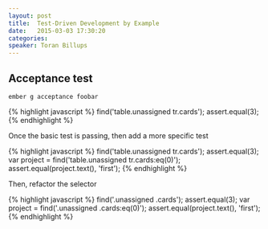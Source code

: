 ```yaml
---
layout: post
title:  Test-Driven Development by Example
date:   2015-03-03 17:30:20
categories:
speaker: Toran Billups
---
```


## Acceptance test

`ember g acceptance foobar`

{% highlight javascript %}
find('table.unassigned tr.cards');
assert.equal(3);
{% endhighlight %}

Once the basic test is passing, then add a more specific test

{% highlight javascript %}
find('table.unassigned tr.cards');
assert.equal(3);
var project = find('table.unassigned tr.cards:eq(0)');
assert.equal(project.text(), 'first');
{% endhighlight %}

Then, refactor the selector

{% highlight javascript %}
find('.unassigned .cards');
assert.equal(3);
var project = find('.unassigned .cards:eq(0)');
assert.equal(project.text(), 'first');
{% endhighlight %}
